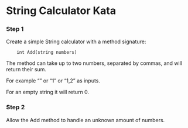 # String Calculator Kata

### Step 1

Create a simple String calculator with a method signature:
```
    int Add(string numbers)
```
The method can take up to two numbers, separated by commas, and will return their sum.

For example “” or “1” or “1,2” as inputs.

For an empty string it will return 0.

### Step 2
Allow the Add method to handle an unknown amount of numbers.

